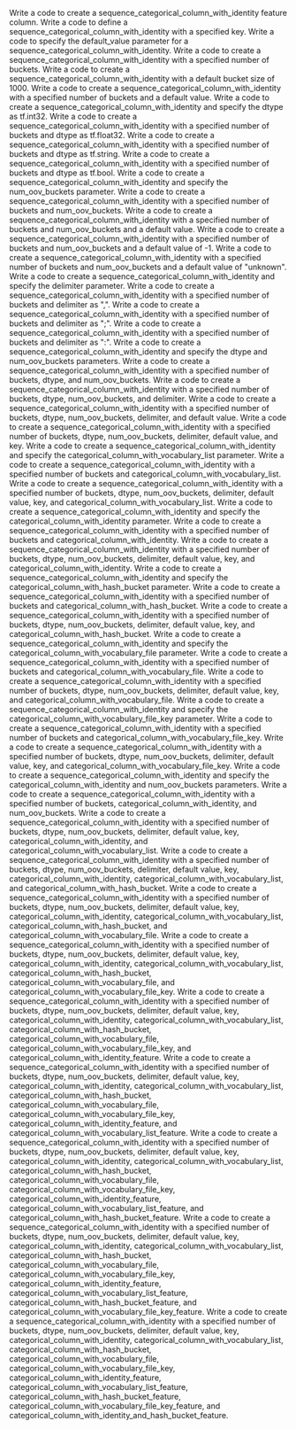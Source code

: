 Write a code to create a sequence_categorical_column_with_identity feature column.
Write a code to define a sequence_categorical_column_with_identity with a specified key.
Write a code to specify the default_value parameter for a sequence_categorical_column_with_identity.
Write a code to create a sequence_categorical_column_with_identity with a specified number of buckets.
Write a code to create a sequence_categorical_column_with_identity with a default bucket size of 1000.
Write a code to create a sequence_categorical_column_with_identity with a specified number of buckets and a default value.
Write a code to create a sequence_categorical_column_with_identity and specify the dtype as tf.int32.
Write a code to create a sequence_categorical_column_with_identity with a specified number of buckets and dtype as tf.float32.
Write a code to create a sequence_categorical_column_with_identity with a specified number of buckets and dtype as tf.string.
Write a code to create a sequence_categorical_column_with_identity with a specified number of buckets and dtype as tf.bool.
Write a code to create a sequence_categorical_column_with_identity and specify the num_oov_buckets parameter.
Write a code to create a sequence_categorical_column_with_identity with a specified number of buckets and num_oov_buckets.
Write a code to create a sequence_categorical_column_with_identity with a specified number of buckets and num_oov_buckets and a default value.
Write a code to create a sequence_categorical_column_with_identity with a specified number of buckets and num_oov_buckets and a default value of -1.
Write a code to create a sequence_categorical_column_with_identity with a specified number of buckets and num_oov_buckets and a default value of "unknown".
Write a code to create a sequence_categorical_column_with_identity and specify the delimiter parameter.
Write a code to create a sequence_categorical_column_with_identity with a specified number of buckets and delimiter as ",".
Write a code to create a sequence_categorical_column_with_identity with a specified number of buckets and delimiter as ";".
Write a code to create a sequence_categorical_column_with_identity with a specified number of buckets and delimiter as ":".
Write a code to create a sequence_categorical_column_with_identity and specify the dtype and num_oov_buckets parameters.
Write a code to create a sequence_categorical_column_with_identity with a specified number of buckets, dtype, and num_oov_buckets.
Write a code to create a sequence_categorical_column_with_identity with a specified number of buckets, dtype, num_oov_buckets, and delimiter.
Write a code to create a sequence_categorical_column_with_identity with a specified number of buckets, dtype, num_oov_buckets, delimiter, and default value.
Write a code to create a sequence_categorical_column_with_identity with a specified number of buckets, dtype, num_oov_buckets, delimiter, default value, and key.
Write a code to create a sequence_categorical_column_with_identity and specify the categorical_column_with_vocabulary_list parameter.
Write a code to create a sequence_categorical_column_with_identity with a specified number of buckets and categorical_column_with_vocabulary_list.
Write a code to create a sequence_categorical_column_with_identity with a specified number of buckets, dtype, num_oov_buckets, delimiter, default value, key, and categorical_column_with_vocabulary_list.
Write a code to create a sequence_categorical_column_with_identity and specify the categorical_column_with_identity parameter.
Write a code to create a sequence_categorical_column_with_identity with a specified number of buckets and categorical_column_with_identity.
Write a code to create a sequence_categorical_column_with_identity with a specified number of buckets, dtype, num_oov_buckets, delimiter, default value, key, and categorical_column_with_identity.
Write a code to create a sequence_categorical_column_with_identity and specify the categorical_column_with_hash_bucket parameter.
Write a code to create a sequence_categorical_column_with_identity with a specified number of buckets and categorical_column_with_hash_bucket.
Write a code to create a sequence_categorical_column_with_identity with a specified number of buckets, dtype, num_oov_buckets, delimiter, default value, key, and categorical_column_with_hash_bucket.
Write a code to create a sequence_categorical_column_with_identity and specify the categorical_column_with_vocabulary_file parameter.
Write a code to create a sequence_categorical_column_with_identity with a specified number of buckets and categorical_column_with_vocabulary_file.
Write a code to create a sequence_categorical_column_with_identity with a specified number of buckets, dtype, num_oov_buckets, delimiter, default value, key, and categorical_column_with_vocabulary_file.
Write a code to create a sequence_categorical_column_with_identity and specify the categorical_column_with_vocabulary_file_key parameter.
Write a code to create a sequence_categorical_column_with_identity with a specified number of buckets and categorical_column_with_vocabulary_file_key.
Write a code to create a sequence_categorical_column_with_identity with a specified number of buckets, dtype, num_oov_buckets, delimiter, default value, key, and categorical_column_with_vocabulary_file_key.
Write a code to create a sequence_categorical_column_with_identity and specify the categorical_column_with_identity and num_oov_buckets parameters.
Write a code to create a sequence_categorical_column_with_identity with a specified number of buckets, categorical_column_with_identity, and num_oov_buckets.
Write a code to create a sequence_categorical_column_with_identity with a specified number of buckets, dtype, num_oov_buckets, delimiter, default value, key, categorical_column_with_identity, and categorical_column_with_vocabulary_list.
Write a code to create a sequence_categorical_column_with_identity with a specified number of buckets, dtype, num_oov_buckets, delimiter, default value, key, categorical_column_with_identity, categorical_column_with_vocabulary_list, and categorical_column_with_hash_bucket.
Write a code to create a sequence_categorical_column_with_identity with a specified number of buckets, dtype, num_oov_buckets, delimiter, default value, key, categorical_column_with_identity, categorical_column_with_vocabulary_list, categorical_column_with_hash_bucket, and categorical_column_with_vocabulary_file.
Write a code to create a sequence_categorical_column_with_identity with a specified number of buckets, dtype, num_oov_buckets, delimiter, default value, key, categorical_column_with_identity, categorical_column_with_vocabulary_list, categorical_column_with_hash_bucket, categorical_column_with_vocabulary_file, and categorical_column_with_vocabulary_file_key.
Write a code to create a sequence_categorical_column_with_identity with a specified number of buckets, dtype, num_oov_buckets, delimiter, default value, key, categorical_column_with_identity, categorical_column_with_vocabulary_list, categorical_column_with_hash_bucket, categorical_column_with_vocabulary_file, categorical_column_with_vocabulary_file_key, and categorical_column_with_identity_feature.
Write a code to create a sequence_categorical_column_with_identity with a specified number of buckets, dtype, num_oov_buckets, delimiter, default value, key, categorical_column_with_identity, categorical_column_with_vocabulary_list, categorical_column_with_hash_bucket, categorical_column_with_vocabulary_file, categorical_column_with_vocabulary_file_key, categorical_column_with_identity_feature, and categorical_column_with_vocabulary_list_feature.
Write a code to create a sequence_categorical_column_with_identity with a specified number of buckets, dtype, num_oov_buckets, delimiter, default value, key, categorical_column_with_identity, categorical_column_with_vocabulary_list, categorical_column_with_hash_bucket, categorical_column_with_vocabulary_file, categorical_column_with_vocabulary_file_key, categorical_column_with_identity_feature, categorical_column_with_vocabulary_list_feature, and categorical_column_with_hash_bucket_feature.
Write a code to create a sequence_categorical_column_with_identity with a specified number of buckets, dtype, num_oov_buckets, delimiter, default value, key, categorical_column_with_identity, categorical_column_with_vocabulary_list, categorical_column_with_hash_bucket, categorical_column_with_vocabulary_file, categorical_column_with_vocabulary_file_key, categorical_column_with_identity_feature, categorical_column_with_vocabulary_list_feature, categorical_column_with_hash_bucket_feature, and categorical_column_with_vocabulary_file_key_feature.
Write a code to create a sequence_categorical_column_with_identity with a specified number of buckets, dtype, num_oov_buckets, delimiter, default value, key, categorical_column_with_identity, categorical_column_with_vocabulary_list, categorical_column_with_hash_bucket, categorical_column_with_vocabulary_file, categorical_column_with_vocabulary_file_key, categorical_column_with_identity_feature, categorical_column_with_vocabulary_list_feature, categorical_column_with_hash_bucket_feature, categorical_column_with_vocabulary_file_key_feature, and categorical_column_with_identity_and_hash_bucket_feature.